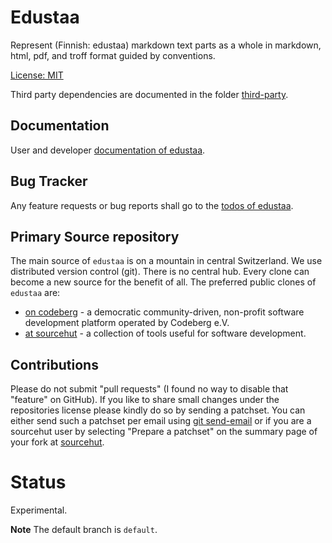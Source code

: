 # Edustaa

Represent (Finnish: edustaa) markdown text parts as a whole in markdown, html, pdf, and troff format guided by conventions.

[License: MIT](https://git.sr.ht/~sthagen/edustaa/tree/default/item/LICENSE)

Third party dependencies are documented in the folder [third-party](docs/third-party/README.md).

<!--
[![version](https://img.shields.io/pypi/v/edustaa.svg?style=flat)](https://pypi.python.org/pypi/edustaa/)
[![downloads](https://pepy.tech/badge/edustaa/month)](https://pepy.tech/project/edustaa)
[![wheel](https://img.shields.io/pypi/wheel/edustaa.svg?style=flat)](https://pypi.python.org/pypi/edustaa/)
[![supported-versions](https://img.shields.io/pypi/pyversions/edustaa.svg?style=flat)](https://pypi.python.org/pypi/edustaa/)
[![supported-implementations](https://img.shields.io/pypi/implementation/edustaa.svg?style=flat)](https://pypi.python.org/pypi/edustaa/)
-->

## Documentation

User and developer [documentation of edustaa](https://codes.dilettant.life/docs/edustaa).

## Bug Tracker

Any feature requests or bug reports shall go to the [todos of edustaa](https://todo.sr.ht/~sthagen/edustaa).

## Primary Source repository

The main source of `edustaa` is on a mountain in central Switzerland.
We use distributed version control (git).
There is no central hub.
Every clone can become a new source for the benefit of all.
The preferred public clones of `edustaa` are:

* [on codeberg](https://codeberg.org/sthagen/edustaa) - a democratic community-driven, non-profit software development platform operated by Codeberg e.V.
* [at sourcehut](https://git.sr.ht/~sthagen/edustaa) - a collection of tools useful for software development.

## Contributions

Please do not submit "pull requests" (I found no way to disable that "feature" on GitHub).
If you like to share small changes under the repositories license please kindly do so by sending a patchset.
You can either send such a patchset per email using [git send-email](https://git-send-email.io) or
if you are a sourcehut user by selecting "Prepare a patchset" on the summary page of your fork at [sourcehut](https://git.sr.ht/).

# Status

Experimental.

**Note** The default branch is `default`.
